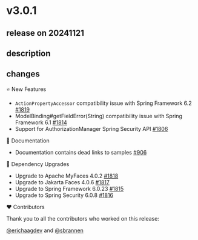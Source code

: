# v3.0.1

## release on 20241121
## description
## changes
⭐ New Features

* <code>ActionPropertyAccessor</code> compatibility issue with Spring Framework 6.2 <a href="https://github.com/spring-projects/spring-webflow/pull/1819" data-hovercard-type="pull_request" data-hovercard-url="/spring-projects/spring-webflow/pull/1819/hovercard">#1819</a>
* ModelBinding#getFieldError(String) compatibility issue with Spring Framework 6.1 <a href="https://github.com/spring-projects/spring-webflow/issues/1814" data-hovercard-type="issue" data-hovercard-url="/spring-projects/spring-webflow/issues/1814/hovercard">#1814</a>
* Support for AuthorizationManager Spring Security API <a href="https://github.com/spring-projects/spring-webflow/issues/1806" data-hovercard-type="issue" data-hovercard-url="/spring-projects/spring-webflow/issues/1806/hovercard">#1806</a>

📔 Documentation

* Documentation contains dead links to samples <a href="https://github.com/spring-projects/spring-webflow/issues/906" data-hovercard-type="issue" data-hovercard-url="/spring-projects/spring-webflow/issues/906/hovercard">#906</a>

🔨 Dependency Upgrades

* Upgrade to Apache MyFaces 4.0.2 <a href="https://github.com/spring-projects/spring-webflow/issues/1818" data-hovercard-type="issue" data-hovercard-url="/spring-projects/spring-webflow/issues/1818/hovercard">#1818</a>
* Upgrade to Jakarta Faces 4.0.6 <a href="https://github.com/spring-projects/spring-webflow/issues/1817" data-hovercard-type="issue" data-hovercard-url="/spring-projects/spring-webflow/issues/1817/hovercard">#1817</a>
* Upgrade to Spring Framework 6.0.23 <a href="https://github.com/spring-projects/spring-webflow/issues/1815" data-hovercard-type="issue" data-hovercard-url="/spring-projects/spring-webflow/issues/1815/hovercard">#1815</a>
* Upgrade to Spring Security 6.0.8 <a href="https://github.com/spring-projects/spring-webflow/issues/1816" data-hovercard-type="issue" data-hovercard-url="/spring-projects/spring-webflow/issues/1816/hovercard">#1816</a>

❤️ Contributors

Thank you to all the contributors who worked on this release:

<a class="user-mention notranslate" data-hovercard-type="user" data-hovercard-url="/users/erichaagdev/hovercard" data-octo-click="hovercard-link-click" data-octo-dimensions="link_type:self" href="https://github.com/erichaagdev">@erichaagdev</a> and <a class="user-mention notranslate" data-hovercard-type="user" data-hovercard-url="/users/sbrannen/hovercard" data-octo-click="hovercard-link-click" data-octo-dimensions="link_type:self" href="https://github.com/sbrannen">@sbrannen</a>

